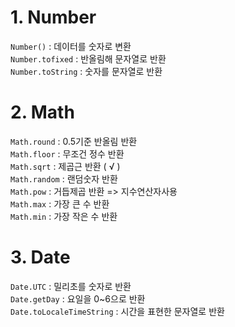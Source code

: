 # 1. Number

`Number()` : 데이터를 숫자로 변환 <br/>
`Number.tofixed` : 반올림해 문자열로 반환<br/>
`Number.toString` : 숫자를 문자열로 반환<br/>

# 2. Math

`Math.round` : 0.5기준 반올림 반환<br/>
`Math.floor` : 무조건 정수 반환<br/>
`Math.sqrt` : 제곱근 반환 ( √ )<br/>
`Math.random` : 랜덤숫자 반환<br/>
`Math.pow` : 거듭제곱 반환 => 지수연산자사용<br/>
`Math.max` : 가장 큰 수 반환<br/>
`Math.min` : 가장 작은 수 반환<br/>

# 3. Date

`Date.UTC` : 밀리초를 숫자로 반환<br/>
`Date.getDay` : 요일을 0~6으로 반환<br/>
`Date.toLocaleTimeString` : 시간을 표현한 문자열로 반환<br/>
